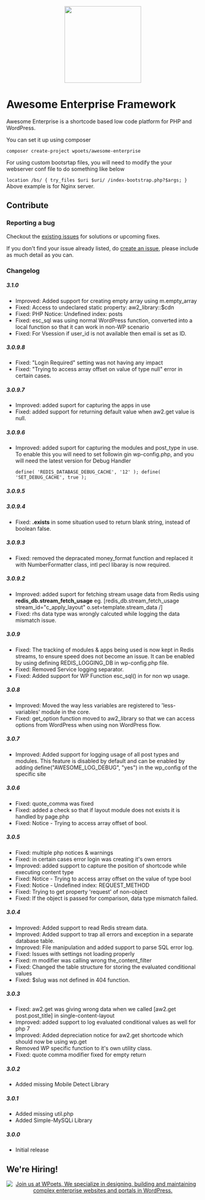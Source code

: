 <p align="center">
<a href="https://www.wpoets.com/" target="_blank"><img width="200"src="https://www.wpoets.com/wp-content/uploads/2018/05/WPoets-logo-1.svg"></a>
</p>

# Awesome Enterprise Framework

Awesome Enterprise is a shortcode based low code platform for PHP and WordPress.

You can set it up using composer

`composer create-project wpoets/awesome-enterprise`

For using custom bootsrtap files, you will need to modify the your webserver conf file to do something like below 

`location /bs/ {
  try_files $uri $uri/ /index-bootstrap.php?$args;
}
`
Above example is for Nginx server.

## Contribute

### Reporting a bug

Checkout the [existing issues](https://github.com/WPoets/awesome-enterprise/issues) for solutions or upcoming fixes. 

If you don't find your issue already listed, do [create an issue](https://github.com/WPoets/awesome-enterprise/issues/new), please include as much detail as you can.


### Changelog  

##### 3.1.0
* Improved: Added support for creating empty array using m.empty_array
* Fixed: Access to undeclared static property: aw2_library::$cdn
* Fixed: PHP Notice: Undefined index: posts
* Fixed: esc_sql was using normal WordPress function, converted into a local function so that it can work in non-WP scenario
* Fixed: For Vsession if user_id is not available then email is set as ID.


##### 3.0.9.8
* Fixed: "Login Required" setting was not having any impact
* Fixed: "Trying to access array offset on value of type null" error in certain cases.

##### 3.0.9.7
* Improved: added suport for capturing the apps in use
* Fixed: added support for returning default value when aw2.get value is null.

##### 3.0.9.6
* Improved: added suport for capturing the modules and post_type in use. To enable this you will need to set followin gin wp-config.php, and you will need the latest version for Debug Handler

	`define( 'REDIS_DATABASE_DEBUG_CACHE', '12' );
	define( 'SET_DEBUG_CACHE', true );`

##### 3.0.9.5
 
 
##### 3.0.9.4 
* Fixed: __.exists__ in some situation used to return blank string, instead of boolean false. 

##### 3.0.9.3
* Fixed: removed the depracated money_format function and replaced it with NumberFormatter class, intl pecl libaray is now required.

##### 3.0.9.2
* Improved: added suport for fetching stream usage data from Redis using __redis_db.stream_fetch_usage__  eg. [redis_db.stream_fetch_usage stream_id="c_apply_layout" o.set=template.stream_data /]
* Fixed: rhs data type was wrongly calcuted while logging the data mismatch issue.

##### 3.0.9
* Fixed: The tracking of modules & apps being used is now kept in Redis streams, to ensure speed does not become an issue. It can be enabled by using defining REDIS_LOGGING_DB in wp-config.php file.
* Fixed: Removed Service logging separator.
* Fixed: Added support for WP Function esc_sql() in for non wp usage.

##### 3.0.8
* Improved: Moved the way less variables are registered to 'less-variables' module in the core.
* Fixed: get_option function moved to aw2_library so that we can access options from WordPress when using non WordPress flow.

##### 3.0.7
* Improved: Added support for logging usage of all post types and modules. This feature is disabled by default and can be enabled by adding define("AWESOME_LOG_DEBUG", "yes") in the wp_config of the specific site


##### 3.0.6
* Fixed: quote_comma was fixed
* Fixed: added a check so that if layout module does not exists it is handled by page.php
* Fixed: Notice - Trying to access array offset of bool.

##### 3.0.5
* Fixed: multiple php notices & warnings
* Fixed: in certain cases error login was creating it's own errors
* Improved: added support to capture the position of shortcode while executing content type
* Fixed: Notice - Trying to access array offset on the value of type bool
* Fixed: Notice - Undefined index: REQUEST_METHOD
* Fixed: Trying to get property 'request' of non-object
* Fixed: If the object is passed for comparison, data type mismatch failed.

##### 3.0.4
* Improved: Added support to read Redis stream data.
* Improved: Added support to trap all errors and exception in a separate database table.
* Improved: File manipulation and added support to parse SQL error log.
* Fixed: Issues with settings not loading properly
* Fixed: m modifier was calling wrong the_content_filter
* Fixed: Changed the table structure for storing the evaluated conditional values
* Fixed: $slug was not defined in 404 function.


##### 3.0.3
* Fixed: aw2.get was giving wrong data when we called [aw2.get post.post_title] in single-content-layout
* Improved: added support to log evaluated conditional values as well for php 7
* Improved: Added depreciation notice for aw2.get shortcode which should now be using wp.get
* Removed WP specific function to it's own utility class.
* Fixed: quote comma modifier fixed for empty return

##### 3.0.2
* Added missing Mobile Detect Library  

##### 3.0.1  
* Added missing util.php
* Added Simple-MySQLi Library

##### 3.0.0  
* Initial release

## We're Hiring!

<p align="center">
<a href="https://www.wpoets.com/careers/"><img src="https://www.wpoets.com/wp-content/uploads/2020/11/work-with-us_1776x312.png" alt="Join us at WPoets, We specialize in designing, building and maintaining complex enterprise websites and portals in WordPress."></a>
</p>
